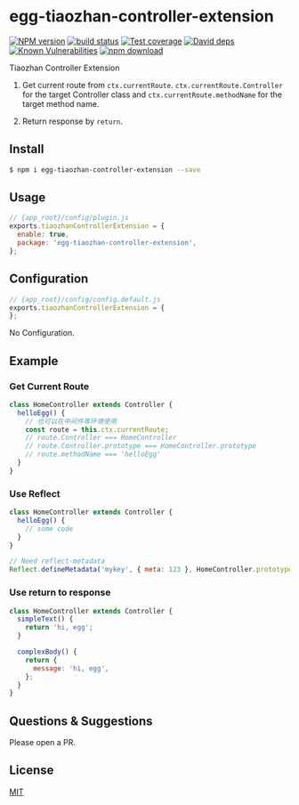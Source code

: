# egg-tiaozhan-controller-extension

[![NPM version][npm-image]][npm-url]
[![build status][travis-image]][travis-url]
[![Test coverage][codecov-image]][codecov-url]
[![David deps][david-image]][david-url]
[![Known Vulnerabilities][snyk-image]][snyk-url]
[![npm download][download-image]][download-url]

[npm-image]: https://img.shields.io/npm/v/egg-tiaozhan-controller-extension.svg?style=flat-square
[npm-url]: https://npmjs.org/package/egg-tiaozhan-controller-extension
[travis-image]: https://img.shields.io/travis/eggjs/egg-tiaozhan-controller-extension.svg?style=flat-square
[travis-url]: https://travis-ci.org/eggjs/egg-tiaozhan-controller-extension
[codecov-image]: https://img.shields.io/codecov/c/github/eggjs/egg-tiaozhan-controller-extension.svg?style=flat-square
[codecov-url]: https://codecov.io/github/eggjs/egg-tiaozhan-controller-extension?branch=master
[david-image]: https://img.shields.io/david/eggjs/egg-tiaozhan-controller-extension.svg?style=flat-square
[david-url]: https://david-dm.org/eggjs/egg-tiaozhan-controller-extension
[snyk-image]: https://snyk.io/test/npm/egg-tiaozhan-controller-extension/badge.svg?style=flat-square
[snyk-url]: https://snyk.io/test/npm/egg-tiaozhan-controller-extension
[download-image]: https://img.shields.io/npm/dm/egg-tiaozhan-controller-extension.svg?style=flat-square
[download-url]: https://npmjs.org/package/egg-tiaozhan-controller-extension

Tiaozhan Controller Extension

1. Get current route from `ctx.currentRoute`. `ctx.currentRoute.Controller` for the target Controller class and `ctx.currentRoute.methodName` for the target method name.

2. Return response by `return`.

## Install

```bash
$ npm i egg-tiaozhan-controller-extension --save
```

## Usage

```js
// {app_root}/config/plugin.js
exports.tiaozhanControllerExtension = {
  enable: true,
  package: 'egg-tiaozhan-controller-extension',
};
```

## Configuration

```js
// {app_root}/config/config.default.js
exports.tiaozhanControllerExtension = {
};
```

No Configuration.

## Example

### Get Current Route

```js
class HomeController extends Controller {
  helloEgg() {
    // 也可以在中间件等环境使用
    const route = this.ctx.currentRoute;
    // route.Controller === HomeController
    // route.Controller.prototype === HomeController.prototype
    // route.methodName === 'helloEgg'
  }
}
```

### Use Reflect

```js
class HomeController extends Controller {
  helloEgg() {
    // some code
  }
}

// Need reflect-metadata
Reflect.defineMetadata('mykey', { meta: 123 }, HomeController.prototype);
```

### Use return to response

```js
class HomeController extends Controller {
  simpleText() {
    return 'hi, egg';
  }

  complexBody() {
    return {
      message: 'hi, egg',
    };
  }
}
```

## Questions & Suggestions

Please open a PR.

## License

[MIT](LICENSE)
